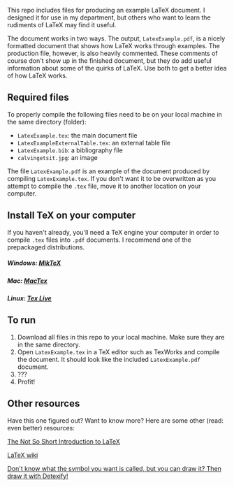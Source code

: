 This repo includes files for producing an example LaTeX document. I designed it for use in my department, but others who want to learn the rudiments of LaTeX may find it useful.

The document works in two ways. The output, `LatexExample.pdf`, is a nicely formatted document that shows how LaTeX works through examples. The production file, however, is also heavily commented. These comments of course don't show up in the finished document, but they do add useful information about some of the quirks of LaTeX. Use both to get a better idea of how LaTeX works.

## Required files

To properly compile the following files need to be on your local machine in the same directory (folder):

* `LatexExample.tex`: the main document file
* `LatexExampleExternalTable.tex`: an external table file
* `LatexExample.bib`: a bibliography file
* `calvingetsit.jpg`: an image

The file `LatexExample.pdf` is an example of the document produced by compiling `LatexExample.tex`. If you don't want it to be overwritten as you attempt to compile the `.tex` file, move it to another location on your computer.

## Install TeX on your computer

If you haven't already, you'll need a TeX engine your computer in order to compile `.tex` files into `.pdf` documents. I recommend one of the prepackaged distributions.

##### Windows: [MikTeX](http://miktex.org/)  
##### Mac: [MacTex](http://www.tug.org/mactex/)  
##### Linux: [Tex Live](http://www.tug.org/texlive/)

## To run

1. Download all files in this repo to your local machine. Make sure they are in the same directory.
2. Open `LatexExample.tex` in a TeX editor such as TexWorks and compile the document. It should look like the included `LatexExample.pdf` document.
3. ???
4. Profit!

## Other resources

Have this one figured out? Want to know more? Here are some other (read: even better) resources:

[The Not So Short Introduction to LaTeX](http://tobi.oetiker.ch/lshort/lshort.pdf)  

[LaTeX wiki](http://en.wikibooks.org/wiki/LaTeX)  

[Don't know what the symbol you want is called, but you can draw it? Then draw it with  Detexify!](http://detexify.kirelabs.org/classify.html)

